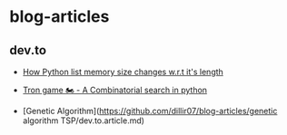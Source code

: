 # blog-articles

## dev.to
- [How Python list memory size changes w.r.t it's length](https://dev.to/dillir07/here-is-how-python-list-s-memory-size-changes-w-r-t-it-s-length-28ah)

- [Tron game 🏍️ - A Combinatorial search in python](https://dev.to/dillir07/tron-game-combinatorial-search-2pa5)

- [Genetic Algorithm](https://github.com/dillir07/blog-articles/genetic algorithm TSP/dev.to.article.md)
